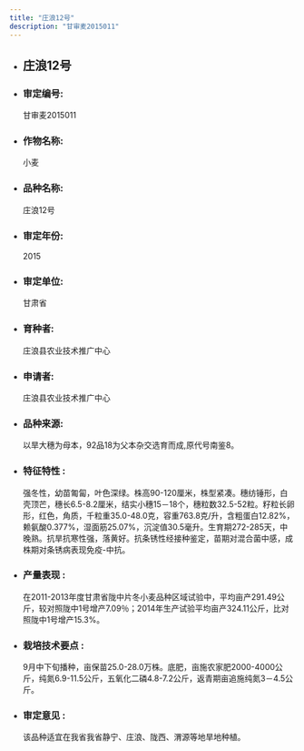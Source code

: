```yaml
---
title: "庄浪12号"
description: "甘审麦2015011"
---
```

* ## 庄浪12号
* ###  审定编号:  
   甘审麦2015011

*  ### 作物名称:  
   小麦

*   ###  品种名称: 
    庄浪12号

*   ### 审定年份: 
    2015

*   ### 审定单位:  
    甘肃省

*   ### 育种者:  
    庄浪县农业技术推广中心

*   ### 申请者:  
    庄浪县农业技术推广中心

*   ### 品种来源:  
    以旱大穗为母本，92品18为父本杂交选育而成,原代号南鉴8。

*   ### 特征特性 : 
    强冬性，幼苗匍匐，叶色深绿。株高90-120厘米，株型紧凑。穗纺锤形，白壳顶芒，穗长6.5-8.2厘米，结实小穗15－18个，穗粒数32.5-52粒。籽粒长卵形，红色，角质，千粒重35.0-48.0克，容重763.8克/升，含粗蛋白12.82%，赖氨酸0.377%，湿面筋25.07%，沉淀值30.5毫升。生育期272-285天，中晚熟。抗旱抗寒性强，落黄好。抗条锈性经接种鉴定，苗期对混合菌中感，成株期对条锈病表现免疫-中抗。

*   ### 产量表现 : 
    在2011-2013年度甘肃省陇中片冬小麦品种区域试验中，平均亩产291.49公斤，较对照陇中1号增产7.09％；2014年生产试验平均亩产324.11公斤，比对照陇中1号增产15.3%。

*   ### 栽培技术要点 : 
    9月中下旬播种，亩保苗25.0-28.0万株。底肥，亩施农家肥2000-4000公斤，纯氮6.9-11.5公斤，五氧化二磷4.8-7.2公斤，返青期亩追施纯氮3－4.5公斤。

*   ### 审定意见 : 
    该品种适宜在我省我省静宁、庄浪、陇西、渭源等地旱地种植。

